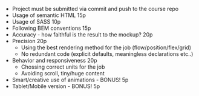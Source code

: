 * Project must be submitted via commit and push to the course repo
* Usage of semantic HTML                                                            15p
* Usage of SASS                                                                     10p
* Following BEM conventions                                                         15p
* Accuracy - how faithful is the result to the mockup?                              20p
* Precision                                                                         20p
    * Using the best rendering method for the job (flow/position/flex/grid)
    * No redundant code (explicit defaults, meaningless declarations etc..)
* Behavior and responsiveness                                                       20p
    * Chossing correct units for the job
    * Avoiding scroll, tiny/huge content
* Smart/creative use of animations  - BONUS!                                        5p
* Tablet/Mobile version             - BONUS!                                        5p